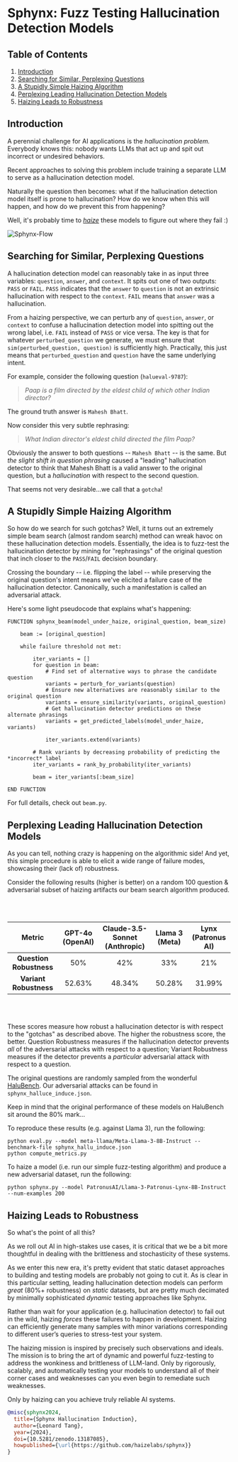 # Sphynx: Fuzz Testing Hallucination Detection Models

## Table of Contents
1. [Introduction](#introduction)
2. [Searching for Similar, Perplexing Questions](#searching-for-similar-perplexing-questions)
3. [A Stupidly Simple Haizing Algorithm](#a-stupidly-simple-haizing-algorithm)
4. [Perplexing Leading Hallucination Detection Models](#perplexing-sota-hallucination-detection-models)
5. [Haizing Leads to Robustness](#haizing-leads-to-robustness)

## Introduction

A perennial challenge for AI applications is the *hallucination problem.* Everybody knows this: nobody wants LLMs that act up and spit out incorrect or undesired behaviors. 

Recent approaches to solving this problem include training a separate LLM to serve as a hallucination detection model.

Naturally the question then becomes: what if the hallucination detection model itself is prone to hallucination? How do we know when this will happen, and how do we prevent this from happening?

Well, it's probably time to *[haize](https://haizelabs.com/)* these models to figure out where they fail :)

![Sphynx-Flow](sphynx.png)

## Searching for Similar, Perplexing Questions

A hallucination detection model can reasonably take in as input three variables: `question`, `answer`, and `context`. It spits out one of two outputs: `PASS` or `FAIL`. `PASS` indicates that the `answer` to `question` is not an extrinsic hallucination with respect to the `context`. `FAIL` means that `answer` was a hallucination.

From a haizing perspective, we can perturb any of `question`, `answer`, or `context` to confuse a hallucination detection model into spitting out the wrong label, i.e. `FAIL` instead of `PASS` or vice versa. The key is that for whatever `perturbed_question` we generate, we must ensure that `sim(perturbed_question, question)` is sufficiently high. Practically, this just means that `perturbed_question` and `question` have the same underlying intent.

For example, consider the following question (`halueval-9787`):

> *Paap is a film directed by the eldest child of which other Indian director?*

The ground truth answer is `Mahesh Bhatt`.

Now consider this very subtle rephrasing:

> *What Indian director's eldest child directed the film Paap?*

Obviously the answer to both questions -- `Mahesh Bhatt` -- is the same. But *the slight shift in question phrasing* caused a "leading" hallucination detector to think that Mahesh Bhatt is a valid answer to the original question, but a *hallucination* with respect to the second question.

That seems not very desirable...we call that a `gotcha`! 

## A Stupidly Simple Haizing Algorithm

So how do we search for such gotchas? Well, it turns out an extremely simple beam search (almost random search) method can wreak havoc on these hallucination detection models. Essentially, the idea is to fuzz-test the hallucination detector by mining for "rephrasings" of the original question that inch closer to the `PASS`/`FAIL` decision boundary. 

Crossing the boundary -- i.e. flipping the label -- while preserving the original question's intent means we've elicited a failure case of the hallucination detector. Canonically, such a manifestation is called an adversarial attack.

Here's some light pseudocode that explains what's happening:

```
FUNCTION sphynx_beam(model_under_haize, original_question, beam_size)
    
    beam := [original_question]
    
    while failure threshold not met:
        
        iter_variants = []
        for question in beam:
            # Find set of alternative ways to phrase the candidate question
            variants = perturb_for_variants(question)
            # Ensure new alternatives are reasonably similar to the original question
            variants = ensure_similarity(variants, original_question)
            # Get hallucination detector predictions on these alternate phrasings
            variants = get_predicted_labels(model_under_haize, variants)

            iter_variants.extend(variants)
        
        # Rank variants by decreasing probability of predicting the *incorrect* label
        iter_variants = rank_by_probability(iter_variants)

        beam = iter_variants[:beam_size]
        
END FUNCTION
```

For full details, check out `beam.py`.

## Perplexing Leading Hallucination Detection Models

As you can tell, nothing crazy is happening on the algorithmic side! And yet, this simple procedure is able to elicit a wide range of failure modes, showcasing their (lack of) robustness.

Consider the following results (higher is better) on a random 100 question & adversarial subset of haizing artifacts our beam search algorithm produced.

<br><br>

<p align="center">

| **Metric**             | **GPT-4o (OpenAI)** | **Claude-3.5-Sonnet (Anthropic)** | **Llama 3 (Meta)** | **Lynx (Patronus AI)** |
|:------------------------:|:------------:|:----------------:|:-------------:|:------------------------:|
| **Question Robustness**| 50%        | 42%            | 33%         | 21%                    |
| **Variant Robustness** | 52.63%     | 48.34%         | 50.28%      | 31.99%                 |

</p>

<br><br>

These scores measure how robust a hallucination detector is with respect to the "gotchas" as described above. The higher the robustness score, the better. Question Robustness measures if the hallucination detector prevents *all* of the adversarial attacks with respect to a question; Variant Robustness measures if the detector prevents a *particular* adversarial attack with respect to a question.

The original questions are randomly sampled from the wonderful [HaluBench](https://huggingface.co/datasets/PatronusAI/HaluBench). Our adversarial attacks can be found in `sphynx_halluce_induce.json`. 

Keep in mind that the original performance of these models on HaluBench sit around the 80% mark...

To reproduce these results (e.g. against Llama 3), run the following:

```
python eval.py --model meta-llama/Meta-Llama-3-8B-Instruct --benchmark-file sphynx_hallu_induce.json
python compute_metrics.py
```

To haize a model (i.e. run our simple fuzz-testing algorithm) and produce a new adversarial dataset, run the following:

```
python sphynx.py --model PatronusAI/Llama-3-Patronus-Lynx-8B-Instruct --num-examples 200
```

## Haizing Leads to Robustness

So what's the point of all this?

As we roll out AI in high-stakes use cases, it is critical that we be a bit more thoughtful in dealing with the brittleness and stochasticity of these systems.

As we enter this new era, it's pretty evident that static dataset approaches to building and testing models are probably not going to cut it. As is clear in this particular setting, leading hallucination detection models can perform *great* (80%+ robustness) on *static* datasets, but are pretty much decimated by minimally sophisticated *dynamic* testing approaches like Sphynx.

Rather than wait for your application (e.g. hallucination detector) to fail out in the wild, haizing *forces* these failures to happen in development. Haizing can efficiently generate many samples with minor variations corresponding to different user’s queries to stress-test your system.

The haizing mission is inspired by precisely such observations and ideals. The mission is to bring the art of dynamic and powerful fuzz-testing to address the wonkiness and brittleness of LLM-land. Only by rigorously, scalably, and automatically testing your models to understand all of their corner cases and weaknesses can you even begin to remediate such weaknesses.

Only by haizing can you achieve truly reliable AI systems.

```bibtex
@misc{sphynx2024,
  title={Sphynx Hallucination Induction},
  author={Leonard Tang},
  year={2024},
  doi={10.5281/zenodo.13187085},
  howpublished={\url{https://github.com/haizelabs/sphynx}}
}
```
